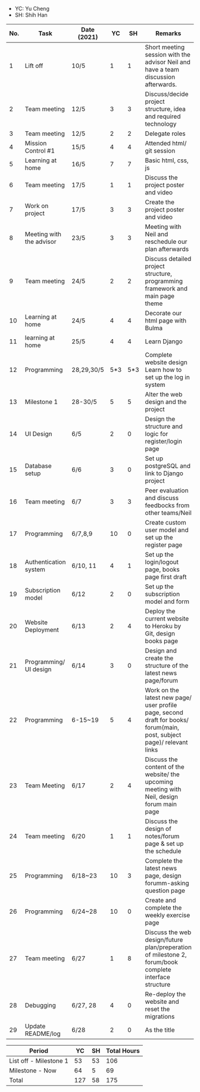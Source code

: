 - YC: Yu Cheng
- SH: Shih Han

No. | Task | Date (2021) | YC | SH | Remarks
-|-|-|-|-|-
1 | Lift off | 10/5 | 1 | 1 | Short meeting session with the advisor Neil and have a team discussion afterwards.
2 | Team meeting | 12/5 | 3 | 3 | Discuss/decide project structure, idea and required technology
3 | Team meeting | 12/5 | 2 | 2 | Delegate roles
4 | Mission Control #1 | 15/5 | 4 | 4 | Attended html/ git session
5 | Learning at home | 16/5 | 7 | 7 | Basic html, css, js
6 | Team meeting | 17/5 | 1 | 1 | Discuss the project poster and video
7 | Work on project | 17/5 | 3 | 3 | Create the project poster and video
8 | Meeting with the advisor | 23/5 | 3 | 3 | Meeting with Neil and reschedule our plan afterwards
9 | Team meeting | 24/5 | 2 | 2 | Discuss detailed project structure, programming framework and main page theme
10 | Learning at home | 24/5 | 4 | 4 | Decorate our html page with Bulma
11 | learning at home | 25/5 | 4 | 4 | Learn Django
12 | Programming | 28,29,30/5 | 5\*3 | 5\*3 | Complete website design <br /> Learn how to set up the log in system
13 | Milestone 1 | 28-30/5 | 5 | 5 | Alter the web design and the project
14 | UI Design | 6/5 | 2 | 0 | Design the structure and logic for register/login page
15 | Database setup | 6/6 | 3 | 0 | Set up postgreSQL and link to Django project
16 | Team meeting | 6/7 | 3 | 3 | Peer evaluation and discuss feedbocks from other teams/Neil
17 | Programming | 6/7,8,9 | 10 | 0 | Create custom user model and set up the register page
18 | Authentication system | 6/10, 11 | 4 | 1 | Set up the login/logout page, books page first draft
19 | Subscription model | 6/12 | 2 | 0 | Set up the subscription model and form
20 | Website Deployment | 6/13 | 2 | 4 | Deploy the current website to Heroku by Git, design books page
21 | Programming/ UI design | 6/14 | 3 | 0 | Design and create the structure of the latest news page/forum
22 | Programming | 6-15~19 | 5 | 4 | Work on the latest new page/ user profile page, second draft for books/ forum(main, post, subject page)/ relevant links
23 | Team Meeting | 6/17 | 2 | 4 | Discuss the content of the website/ the upcoming meeting with Neil, design forum main page
24 | Team meeting | 6/20 | 1 | 1 | Discuss the design of notes/forum page & set up the schedule
25 | Programming | 6/18~23 | 10 | 3 | Complete the latest news page, design forumm-asking question page
26 | Programming | 6/24~28 | 10 | 0 | Create and complete the weekly exercise page
27 | Team meeting | 6/27 | 1 | 8 | Discuss the web design/future plan/preperation of milestone 2, forum/book complete interface structure
28 | Debugging | 6/27, 28 | 4 | 0 | Re-deploy the website and reset the migrations
29 | Update README/log | 6/28 | 2 | 0 | As the title

Period | YC | SH | Total Hours
-|-|-|-
List off - Milestone 1 | 53 | 53 | 106
Milestone - Now | 64 | 5 | 69
Total | 127 | 58 | 175
